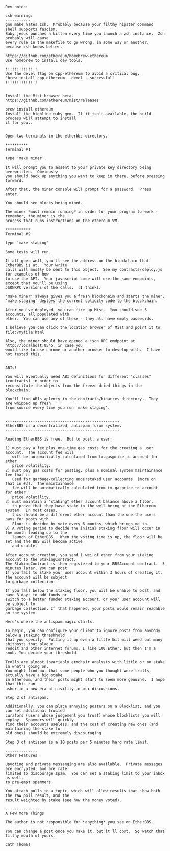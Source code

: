 
    Dev notes:

    zsh warning:
    -----------
    gnu make hates zsh.  Probably because your filthy hipster command shell supports fascism. 
    Baby jesus punches a kitten every time you launch a zsh instance.  Zsh probably will cause 
    every rule in the makefile to go wrong, in some way or another, because zsh knows better. 

    https://github.com/ethereum/homebrew-ethereum
    Use homebrew to install dev tools.  
    
    !!!!!!!!!!!!!!
    Use the devel flag on cpp-ethereum to avoid a critical bug.
    'brew install cpp-ethereum --devel --successful'
    !!!!!!!!!!!!!!


    Install the Mist browser beta. 
    https://github.com/ethereum/mist/releases

    brew install ethereum
    Install the highline ruby gem.  If it isn't available, the build process will attempt to install
    it for you..


    Open two terminals in the etherbbs directory.

    **********
    Terminal #1

    type 'make miner'.  
    
    It will prompt you to assent to your private key directory being overwritten.  Obviously 
    you should back up anything you want to keep in there, before pressing forward.  
    
    After that, the miner console will prompt for a password.  Press enter.

    You should see blocks being mined.

    The miner *must remain running* in order for your program to work - remember, the miner is the
    process that runs instructions on the ethereum VM. 

    ***********
    Terminal #2

    type 'make staging'

    Some tests will run.

    If all goes well, you'll see the address on the blockchain that EtherBBS is at.  Your write
    calls will mostly be sent to this object.  See my contracts/deploy.js for examples of how 
    to use the API.  Your javascript code will use the same endpoints, except that you'll be using 
    JSONRPC versions of the calls.  (I think).

    'make miner' always gives you a fresh blockchain and starts the miner.  
    'make staging' deploys the current solidity code to the blockchain.

    After you've deployed, you can fire up Mist.  You should see 5 accounts, all populated with
    ether.  You can use any of these - they all have empty passwords.

    I believe you can click the location browser of Mist and point it to file:/myfile.html

    Also, the miner should have opened a json RPC endpoint at http://localhost:8545, in case you
    would like to use chrome or another browser to develop with.  I have not tested this.


    ABIs!

    You will eventually need ABI definitions for different "classes" (contracts) in order to 
    reconstitute the objects from the freeze-dried things in the blockchain.

    You'll find ABIs aplenty in the contracts/binaries directory.  They are whipped up fresh
    from source every time you run 'make staging'.


    --------------------------------------------------
    EtherBBS is a decentralized, antispam forum system.
    --------------------------------------------------
    
    Reading EtherBBS is free.  But to post, a user:

    1) must pay a fee plus one-time gas costs for the creating a user account.  The account fee will
       will be automatically calculated from tx.gasprice to account for ether 
       price volatility.
    2) must pay gas costs for posting, plus a nominal system maintainance fee that is
       used for garbage-collecting understaked user accounts. (more on that in #3).  The maintainance
       fee will be automatically calculated from tx.gasprice to account for ether 
       price volatility.
    3) must maintain a "staking" ether account balance above a floor,
       to prove that they have stake in the well-being of the Ethereum system.  In most cases,
       this should be a different ether account than the one the users pays for posts with.
       Floor is decided by vote every 6 months, which brings me to..
    0) A voting period to decide the initial staking floor will occur in the month leading up to the
       launch of EtherBBS.  When the voting time is up, the floor will be set and the BBS will become active
       and usable.
        
    After account creation, you send 1 wei of ether from your staking account to the StakingContract.  
    The StakingContract is then registered to your BBSAccount contract.  5 minutes later, you can post.
    If you fail to stake your user account within 3 hours of creating it, the account will be subject
    to garbage collection.
    
    If you fall below the staking floor, you will be unable to post, and have 3 days to add funds or
    switch to a better funded staking account, or your user account will be subject to 
    garbage collection. If that happened, your posts would remain readable on the system.
   
    Here's where the antispam magic starts.
   
    To begin, you can configure your client to ignore posts from anybody below a staking threshhold 
    that you specify.  Putting it up even a little bit will weed out many shitposts that plague 
    reddit and other internet forums. I like 100 Ether, but then I'm a snob. You decide your threshold.
   
    Trolls are almost invariably armchair analysts with little or no stake in what's going on.  
    You might find out that some people who you thought were trolls, actually have a big stake 
    in Ethereum, and their posts might start to seem more genuine.  I hope that this can 
    usher in a new era of civility in our discussions.
   
    Step 2 of antispam: 
   
    Additionally, you can place annoying posters on a Blocklist, and you can set additional trusted
    curators (users whose judgement you trust) whose blocklists you will employ.  Spammers will quickly 
    find their accounts useless, and the cost of creating new ones (and maintaining the stake for 
    old ones) should be extremely discouraging.
    
    Step 3 of antispam is a 10 posts per 5 minutes hard rate limit.  
   
    --------------
    Other Features
    
    Upvoting and private messenging are also available.  Private messages are encrypted, and are rate
    limited to discourage spam.  You can set a staking limit to your inbox as well, 
    to pre-empt spammers.
    
    You attach polls to a topic, which will allow results that show both the raw poll result, and the
    result weighted by stake (see how the money voted).
    
    -----------------
    A Few More Things
    
    The author is not responsible for *anything* you see on EtherBBS.
   
    You can change a post once you make it, but it'll cost.  So watch that filthy mouth of yours.  
    
    Cath Thomas    


